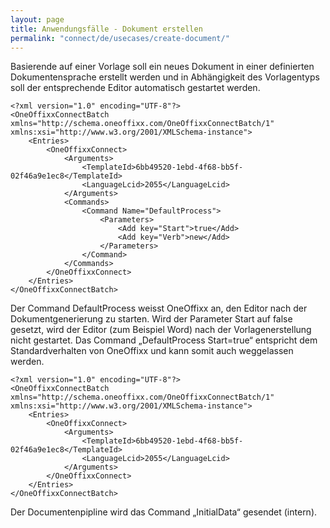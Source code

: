 ```yaml
---
layout: page
title: Anwendungsfälle - Dokument erstellen
permalink: "connect/de/usecases/create-document/"
---
```


Basierende auf einer Vorlage soll ein neues Dokument in einer definierten Dokumentensprache erstellt werden und in Abhängigkeit des Vorlagentyps soll der entsprechende Editor automatisch gestartet werden. 
    
    <?xml version="1.0" encoding="UTF-8"?>
    <OneOffixxConnectBatch xmlns="http://schema.oneoffixx.com/OneOffixxConnectBatch/1" xmlns:xsi="http://www.w3.org/2001/XMLSchema-instance">
    	<Entries>
    		<OneOffixxConnect>
    			<Arguments>
    				<TemplateId>6bb49520-1ebd-4f68-bb5f-02f46a9e1ec8</TemplateId>
    				<LanguageLcid>2055</LanguageLcid>
    			</Arguments>
    			<Commands>
    				<Command Name="DefaultProcess">
    					<Parameters>
    						<Add key="Start">true</Add>
    						<Add key="Verb">new</Add>
    					</Parameters>
    				</Command>
    			</Commands>
    		</OneOffixxConnect>
    	</Entries>
    </OneOffixxConnectBatch>
   
Der Command DefaultProcess weisst OneOffixx an, den Editor nach der Dokumentgenerierung zu starten. Wird der Parameter Start auf false gesetzt, wird der Editor (zum Beispiel Word) nach der Vorlagenerstellung nicht gestartet. Das Command „DefaultProcess Start=true“ entspricht dem Standardverhalten von OneOffixx und kann somit auch weggelassen werden.

    <?xml version="1.0" encoding="UTF-8"?>
    <OneOffixxConnectBatch xmlns="http://schema.oneoffixx.com/OneOffixxConnectBatch/1" xmlns:xsi="http://www.w3.org/2001/XMLSchema-instance">
    	<Entries>
    		<OneOffixxConnect>
    			<Arguments>
    				<TemplateId>6bb49520-1ebd-4f68-bb5f-02f46a9e1ec8</TemplateId>
    				<LanguageLcid>2055</LanguageLcid>
    			</Arguments>
    		</OneOffixxConnect>
    	</Entries>
    </OneOffixxConnectBatch>

Der Documentenpipline wird das Command „InitialData“ gesendet (intern).

